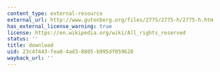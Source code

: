 ```yaml
---
content_type: external-resource
external_url: http://www.gutenberg.org/files/2775/2775-h/2775-h.htm
has_external_license_warning: true
license: https://en.wikipedia.org/wiki/All_rights_reserved
status: ''
title: download
uid: 23c4f443-fea8-4ad3-8805-b995df059628
wayback_url: ''
---
```

